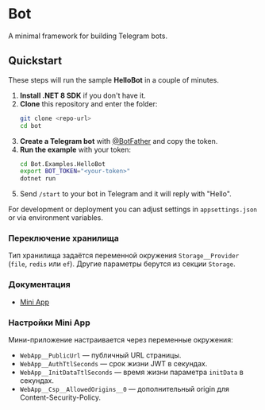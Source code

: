 # Bot

A minimal framework for building Telegram bots.

## Quickstart

These steps will run the sample **HelloBot** in a couple of minutes.

1. **Install .NET 8 SDK** if you don't have it.
2. **Clone** this repository and enter the folder:
   ```bash
   git clone <repo-url>
   cd bot
   ```
3. **Create a Telegram bot** with [@BotFather](https://t.me/BotFather) and copy the token.
4. **Run the example** with your token:
   ```bash
   cd Bot.Examples.HelloBot
   export BOT_TOKEN="<your-token>"
   dotnet run
   ```
5. Send `/start` to your bot in Telegram and it will reply with "Hello".

For development or deployment you can adjust settings in `appsettings.json` or via environment variables.

### Переключение хранилища

Тип хранилища задаётся переменной окружения `Storage__Provider` (`file`, `redis` или `ef`).
Другие параметры берутся из секции `Storage`.

### Документация

* [Mini App](docs/miniapps.md)

### Настройки Mini App

Мини-приложение настраивается через переменные окружения:

* `WebApp__PublicUrl` — публичный URL страницы.
* `WebApp__AuthTtlSeconds` — срок жизни JWT в секундах.
* `WebApp__InitDataTtlSeconds` — время жизни параметра `initData` в секундах.
* `WebApp__Csp__AllowedOrigins__0` — дополнительный origin для Content-Security-Policy.
